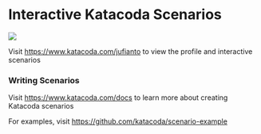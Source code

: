 # Interactive Katacoda Scenarios

[![](http://shields.katacoda.com/katacoda/jufianto/count.svg)](https://www.katacoda.com/jufianto "Get your profile on Katacoda.com")

Visit https://www.katacoda.com/jufianto to view the profile and interactive scenarios

### Writing Scenarios
Visit https://www.katacoda.com/docs to learn more about creating Katacoda scenarios

For examples, visit https://github.com/katacoda/scenario-example
